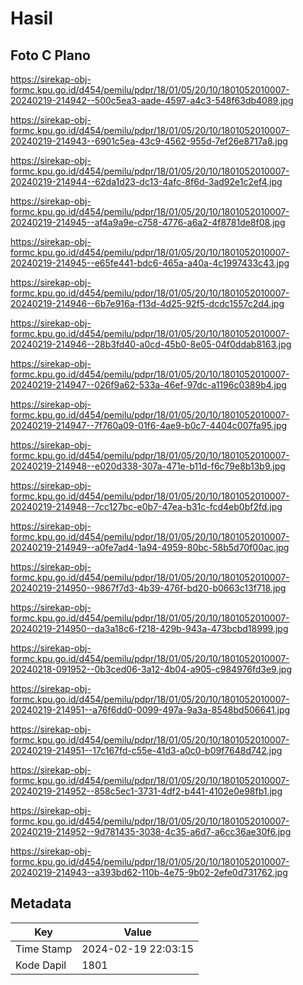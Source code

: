 # Hasil

## Foto C Plano

https://sirekap-obj-formc.kpu.go.id/d454/pemilu/pdpr/18/01/05/20/10/1801052010007-20240219-214942--500c5ea3-aade-4597-a4c3-548f63db4089.jpg

https://sirekap-obj-formc.kpu.go.id/d454/pemilu/pdpr/18/01/05/20/10/1801052010007-20240219-214943--6901c5ea-43c9-4562-955d-7ef26e8717a8.jpg

https://sirekap-obj-formc.kpu.go.id/d454/pemilu/pdpr/18/01/05/20/10/1801052010007-20240219-214944--62da1d23-dc13-4afc-8f6d-3ad92e1c2ef4.jpg

https://sirekap-obj-formc.kpu.go.id/d454/pemilu/pdpr/18/01/05/20/10/1801052010007-20240219-214945--af4a9a9e-c758-4776-a6a2-4f8781de8f08.jpg

https://sirekap-obj-formc.kpu.go.id/d454/pemilu/pdpr/18/01/05/20/10/1801052010007-20240219-214945--e65fe441-bdc6-465a-a40a-4c1997433c43.jpg

https://sirekap-obj-formc.kpu.go.id/d454/pemilu/pdpr/18/01/05/20/10/1801052010007-20240219-214946--6b7e916a-f13d-4d25-92f5-dcdc1557c2d4.jpg

https://sirekap-obj-formc.kpu.go.id/d454/pemilu/pdpr/18/01/05/20/10/1801052010007-20240219-214946--28b3fd40-a0cd-45b0-8e05-04f0ddab8163.jpg

https://sirekap-obj-formc.kpu.go.id/d454/pemilu/pdpr/18/01/05/20/10/1801052010007-20240219-214947--026f9a62-533a-46ef-97dc-a1196c0389b4.jpg

https://sirekap-obj-formc.kpu.go.id/d454/pemilu/pdpr/18/01/05/20/10/1801052010007-20240219-214947--7f760a09-01f6-4ae9-b0c7-4404c007fa95.jpg

https://sirekap-obj-formc.kpu.go.id/d454/pemilu/pdpr/18/01/05/20/10/1801052010007-20240219-214948--e020d338-307a-471e-b11d-f6c79e8b13b9.jpg

https://sirekap-obj-formc.kpu.go.id/d454/pemilu/pdpr/18/01/05/20/10/1801052010007-20240219-214948--7cc127bc-e0b7-47ea-b31c-fcd4eb0bf2fd.jpg

https://sirekap-obj-formc.kpu.go.id/d454/pemilu/pdpr/18/01/05/20/10/1801052010007-20240219-214949--a0fe7ad4-1a94-4959-80bc-58b5d70f00ac.jpg

https://sirekap-obj-formc.kpu.go.id/d454/pemilu/pdpr/18/01/05/20/10/1801052010007-20240219-214950--9867f7d3-4b39-476f-bd20-b0663c13f718.jpg

https://sirekap-obj-formc.kpu.go.id/d454/pemilu/pdpr/18/01/05/20/10/1801052010007-20240219-214950--da3a18c6-f218-429b-943a-473bcbd18999.jpg

https://sirekap-obj-formc.kpu.go.id/d454/pemilu/pdpr/18/01/05/20/10/1801052010007-20240218-091952--0b3ced06-3a12-4b04-a905-c984976fd3e9.jpg

https://sirekap-obj-formc.kpu.go.id/d454/pemilu/pdpr/18/01/05/20/10/1801052010007-20240219-214951--a76f6dd0-0099-497a-9a3a-8548bd506641.jpg

https://sirekap-obj-formc.kpu.go.id/d454/pemilu/pdpr/18/01/05/20/10/1801052010007-20240219-214951--17c167fd-c55e-41d3-a0c0-b09f7648d742.jpg

https://sirekap-obj-formc.kpu.go.id/d454/pemilu/pdpr/18/01/05/20/10/1801052010007-20240219-214952--858c5ec1-3731-4df2-b441-4102e0e98fb1.jpg

https://sirekap-obj-formc.kpu.go.id/d454/pemilu/pdpr/18/01/05/20/10/1801052010007-20240219-214952--9d781435-3038-4c35-a6d7-a6cc36ae30f6.jpg

https://sirekap-obj-formc.kpu.go.id/d454/pemilu/pdpr/18/01/05/20/10/1801052010007-20240219-214943--a393bd62-110b-4e75-9b02-2efe0d731762.jpg


## Metadata

| Key        | Value               |
| ---------- | ------------------- |
| Time Stamp | 2024-02-19 22:03:15 |
| Kode Dapil | 1801                |



